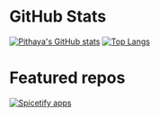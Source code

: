 # GitHub Stats

[![Pithaya's GitHub stats](https://github-readme-stats.vercel.app/api?username=pithaya&show_icons=true&theme=rose_pine)](https://github.com/anuraghazra/github-readme-stats)  [![Top Langs](https://github-readme-stats.vercel.app/api/top-langs/?username=pithaya&theme=rose_pine&layout=compact)](https://github.com/anuraghazra/github-readme-stats)

# Featured repos

[![Spicetify apps](https://github-readme-stats.vercel.app/api/pin/?username=pithaya&repo=spicetify-apps&theme=rose_pine)](https://github.com/anuraghazra/github-readme-stats)
